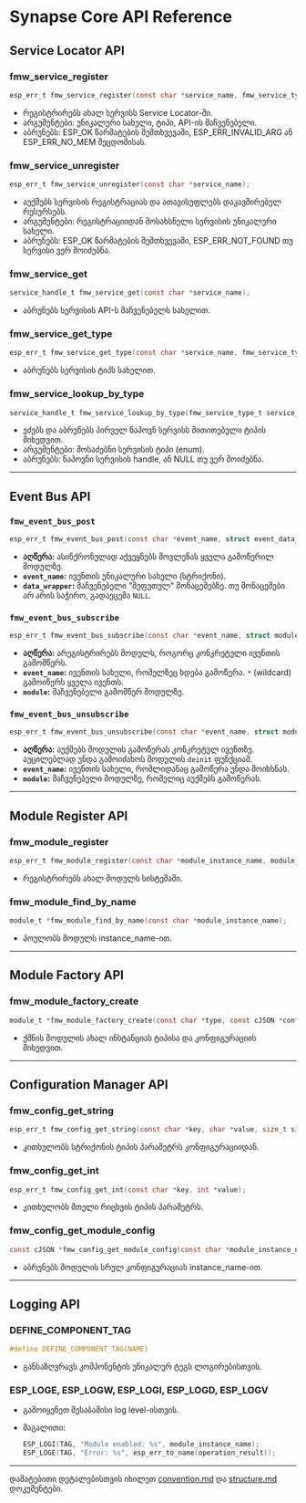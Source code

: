 # Synapse Core API Reference

## Service Locator API

### fmw_service_register

```c
esp_err_t fmw_service_register(const char *service_name, fmw_service_type_t service_type, service_handle_t service_api_handle);
```

- რეგისტრირებს ახალ სერვისს Service Locator-ში.
- არგუმენტები: უნიკალური სახელი, ტიპი, API-ის მაჩვენებელი.
- აბრუნებს: ESP_OK წარმატების შემთხვევაში, ESP_ERR_INVALID_ARG ან ESP_ERR_NO_MEM შეცდომისას.

### fmw_service_unregister

```c
esp_err_t fmw_service_unregister(const char *service_name);
```

- აუქმებს სერვისის რეგისტრაციას და ათავისუფლებს დაკავშირებულ რესურსებს.
- არგუმენტები: რეგისტრაციიდან მოსახსნელი სერვისის უნიკალური სახელი.
- აბრუნებს: ESP_OK წარმატების შემთხვევაში, ESP_ERR_NOT_FOUND თუ სერვისი ვერ მოიძებნა.

### fmw_service_get

```c
service_handle_t fmw_service_get(const char *service_name);
```

- აბრუნებს სერვისის API-ს მაჩვენებელს სახელით.

### fmw_service_get_type

```c
esp_err_t fmw_service_get_type(const char *service_name, fmw_service_type_t *out_service_type);
```

- აბრუნებს სერვისის ტიპს სახელით.

### fmw_service_lookup_by_type

```c
service_handle_t fmw_service_lookup_by_type(fmw_service_type_t service_type);
```

- ეძებს და აბრუნებს პირველ ნაპოვნ სერვისს მითითებული ტიპის მიხედვით.
- არგუმენტები: მოსაძებნი სერვისის ტიპი (enum).
- აბრუნებს: ნაპოვნი სერვისის handle, ან NULL თუ ვერ მოიძებნა.

---

## Event Bus API

### `fmw_event_bus_post`

```c
esp_err_t fmw_event_bus_post(const char *event_name, struct event_data_wrapper_t *data_wrapper);
```

- **აღწერა:** ასინქრონულად აქვეყნებს მოვლენას ყველა გამოწერილ მოდულზე.
- **`event_name`:** ივენთის უნიკალური სახელი (სტრიქონი).
- **`data_wrapper`:** მაჩვენებელი "შეფუთულ" მონაცემებზე. თუ მონაცემები არ არის საჭირო, გადაეცემა `NULL`.

### `fmw_event_bus_subscribe`

```c
esp_err_t fmw_event_bus_subscribe(const char *event_name, struct module_t *module);
```

- **აღწერა:** არეგისტრირებს მოდულს, როგორც კონკრეტული ივენთის გამომწერს.
- **`event_name`:** ივენთის სახელი, რომელზეც ხდება გამოწერა. `*` (wildcard) გამოიწერს ყველა ივენთს.
- **`module`:** მაჩვენებელი გამომწერ მოდულზე.

### `fmw_event_bus_unsubscribe`

```c
esp_err_t fmw_event_bus_unsubscribe(const char *event_name, struct module_t *module);
```

- **აღწერა:** აუქმებს მოდულის გამოწერას კონკრეტულ ივენთზე. აუცილებლად უნდა გამოიძახოს მოდულის `deinit` ფუნქციამ.
- **`event_name`:** ივენთის სახელი, რომლიდანაც გამოწერა უნდა მოიხსნას.
- **`module`:** მაჩვენებელი მოდულზე, რომელიც აუქმებს გამოწერას.

---

## Module Register API

### fmw_module_register

```c
esp_err_t fmw_module_register(const char *module_instance_name, module_t *module);
```

- რეგისტრირებს ახალ მოდულს სისტემაში.

### fmw_module_find_by_name

```c
module_t *fmw_module_find_by_name(const char *module_instance_name);
```

- პოულობს მოდულს instance_name-ით.

---

## Module Factory API

### fmw_module_factory_create

```c
module_t *fmw_module_factory_create(const char *type, const cJSON *config);
```

- ქმნის მოდულის ახალ ინსტანციას ტიპისა და კონფიგურაციის მიხედვით.

---

## Configuration Manager API

### fmw_config_get_string

```c
esp_err_t fmw_config_get_string(const char *key, char *value, size_t size);
```

- კითხულობს სტრიქონის ტიპის პარამეტრს კონფიგურაციიდან.

### fmw_config_get_int

```c
esp_err_t fmw_config_get_int(const char *key, int *value);
```

- კითხულობს მთელი რიცხვის ტიპის პარამეტრს.

### fmw_config_get_module_config

```c
const cJSON *fmw_config_get_module_config(const char *module_instance_name);
```

- აბრუნებს მოდულის სრულ კონფიგურაციას instance_name-ით.

---

## Logging API

### DEFINE_COMPONENT_TAG

```c
#define DEFINE_COMPONENT_TAG(NAME)
```

- განსაზღვრავს კომპონენტის უნიკალურ ტეგს ლოგირებისთვის.

### ESP_LOGE, ESP_LOGW, ESP_LOGI, ESP_LOGD, ESP_LOGV

- გამოიყენეთ შესაბამისი log level-ისთვის.
- მაგალითი:

  ```c
  ESP_LOGI(TAG, "Module enabled: %s", module_instance_name);
  ESP_LOGE(TAG, "Error: %s", esp_err_to_name(operation_result));
  ```

---

დამატებითი დეტალებისთვის იხილეთ [convention.md](../convention/convention.md) და [structure.md](../convention/structure.md) დოკუმენტები.
